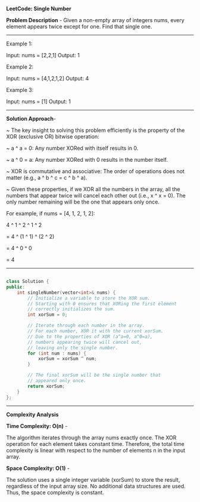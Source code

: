 **LeetCode: Single Number**

**Problem Description** - 
Given a non-empty array of integers nums, every element appears twice except for one. Find that single one.

----------------------------------------------------------------
Example 1:

Input: nums = [2,2,1]
Output: 1

Example 2:

Input: nums = [4,1,2,1,2]
Output: 4

Example 3:

Input: nums = [1]
Output: 1

-----------------------------------------------------------------
**Solution Approach**- 

~ The key insight to solving this problem efficiently is the property of the XOR (exclusive OR) bitwise operation:

~ a ^ a = 0: Any number XORed with itself results in 0.

~ a ^ 0 = a: Any number XORed with 0 results in the number itself.

~ XOR is commutative and associative: The order of operations does not matter (e.g., a ^ b ^ c = c ^ b ^ a).

~ Given these properties, if we XOR all the numbers in the array, all the numbers that appear twice will cancel each other out (i.e., x ^ x = 0). The only number remaining will be the one that appears only once.

For example, if nums = [4, 1, 2, 1, 2]:

4 ^ 1 ^ 2 ^ 1 ^ 2

= 4 ^ (1 ^ 1) ^ (2 ^ 2)

= 4 ^ 0 ^ 0

= 4

--------------------------------------------------------------------

```Cpp

class Solution {
public:
    int singleNumber(vector<int>& nums) {
        // Initialize a variable to store the XOR sum.
        // Starting with 0 ensures that XORing the first element
        // correctly initializes the sum.
        int xorSum = 0;

        // Iterate through each number in the array.
        // For each number, XOR it with the current xorSum.
        // Due to the properties of XOR (a^a=0, a^0=a),
        // numbers appearing twice will cancel out,
        // leaving only the single number.
        for (int num : nums) {
            xorSum = xorSum ^ num;
        }

        // The final xorSum will be the single number that
        // appeared only once.
        return xorSum;
    }
};
```

------------------------------------------------------------------

**Complexity Analysis**

**Time Complexity: O(n)** - 

The algorithm iterates through the array nums exactly once. The XOR operation for each element takes constant time. Therefore, the total time complexity is linear with respect to the number of elements n in the input array.

**Space Complexity: O(1)** -

The solution uses a single integer variable (xorSum) to store the result, regardless of the input array size. No additional data structures are used. Thus, the space complexity is constant.
